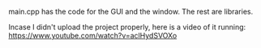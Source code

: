 main.cpp has the code for the GUI and the window. The rest are libraries.

Incase I didn't upload the project properly, here is a video of it running: https://www.youtube.com/watch?v=aclHydSVOXo

